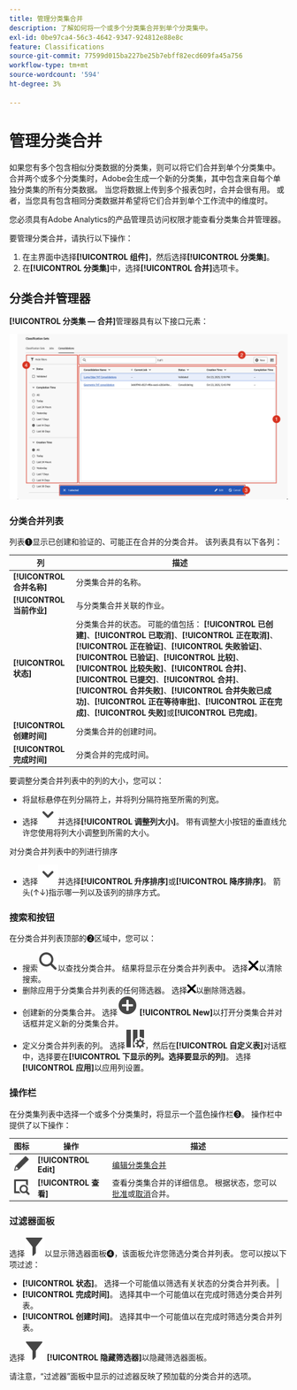 ```yaml
---
title: 管理分类集合并
description: 了解如何将一个或多个分类集合并到单个分类集中。
exl-id: 0be97ca4-56c3-4642-9347-924812e88e8c
feature: Classifications
source-git-commit: 77599d015ba227be25b7ebff82ecd609fa45a756
workflow-type: tm+mt
source-wordcount: '594'
ht-degree: 3%

---
```


# 管理分类合并

如果您有多个包含相似分类数据的分类集，则可以将它们合并到单个分类集中。 合并两个或多个分类集时，Adobe会生成一个新的分类集，其中包含来自每个单独分类集的所有分类数据。 当您将数据上传到多个报表包时，合并会很有用。 或者，当您具有包含相同分类数据并希望将它们合并到单个工作流中的维度时。

您必须具有Adobe Analytics的产品管理员访问权限才能查看分类集合并管理器。



要管理分类合并，请执行以下操作：

1. 在主界面中选择&#x200B;**[!UICONTROL 组件]**，然后选择&#x200B;**[!UICONTROL 分类集]**。
1. 在&#x200B;**[!UICONTROL 分类集]**&#x200B;中，选择&#x200B;**[!UICONTROL 合并]**&#x200B;选项卡。


## 分类合并管理器

**[!UICONTROL 分类集 — 合并]**&#x200B;管理器具有以下接口元素：

![分类集 — 合并管理器](assets/classifications-sets-consolidations.png)



### 分类合并列表

列表➊显示已创建和验证的、可能正在合并的分类合并。 该列表具有以下各列：

| 列 | 描述 |
|---|---|
| **[!UICONTROL 合并名称]** | 分类集合并的名称。 |
| **[!UICONTROL 当前作业]** | 与分类集合并关联的作业。 |
| **[!UICONTROL 状态]** | 分类集合并的状态。 可能的值包括： **[!UICONTROL 已创建]**、**[!UICONTROL 已取消]**、**[!UICONTROL 正在取消]**、**[!UICONTROL 正在验证]**、**[!UICONTROL 失败验证]**、**[!UICONTROL 已验证]**、**[!UICONTROL 比较]**、**[!UICONTROL 比较失败]**、**[!UICONTROL 合并]**、**[!UICONTROL 已提交]**、**[!UICONTROL 合并]**、**[!UICONTROL 合并失败]**、**[!UICONTROL 合并失败已成功]**、**[!UICONTROL 正在等待审批]**、**[!UICONTROL 正在完成]**、**[!UICONTROL 失败]**&#x200B;或&#x200B;**[!UICONTROL 已完成]**。 |
| **[!UICONTROL 创建时间]** | 分类集合并的创建时间。 |
| **[!UICONTROL 完成时间]** | 分类合并的完成时间。 |


要调整分类合并列表中的列的大小，您可以：

* 将鼠标悬停在列分隔符上，并将列分隔符拖至所需的列宽。
* 选择![ChevronDown](/help/assets/icons/ChevronDown.svg)并选择&#x200B;**[!UICONTROL 调整列大小]**。 带有调整大小按钮的垂直线允许您使用将列大小调整到所需的大小。

对分类合并列表中的列进行排序

* 选择![V形向下](/help/assets/icons/ChevronDown.svg)并选择&#x200B;**[!UICONTROL 升序排序]**&#x200B;或&#x200B;**[!UICONTROL 降序排序]**。 箭头(↑↓)指示哪一列以及该列的排序方式。

### 搜索和按钮

在分类合并列表顶部的➋区域中，您可以：

* 搜索![搜索](/help/assets/icons/Search.svg)以查找分类合并。 结果将显示在分类合并列表中。 选择![CrossSize200](/help/assets/icons/CrossSize200.svg)以清除搜索。
* 删除应用于分类集合并列表的任何筛选器。 选择![CrossSize100](/help/assets/icons/CrossSize100.svg)以删除筛选器。
* 创建新的分类集合并。 选择![AddCircle](/help/assets/icons/AddCircle.svg) **[!UICONTROL New]**&#x200B;以打开分类集合并对话框并定义新的分类集合并。
* 定义分类合并列表的列。 选择![ColumnSetting](/help/assets/icons/ColumnSetting.svg)，然后在&#x200B;**[!UICONTROL 自定义表]**&#x200B;对话框中，选择要在&#x200B;**[!UICONTROL 下显示的列。选择要显示的列]**。 选择&#x200B;**[!UICONTROL 应用]**&#x200B;以应用列设置。


### 操作栏

在分类集列表中选择一个或多个分类集时，将显示一个蓝色操作栏➌。 操作栏中提供了以下操作：

| 图标 | 操作 | 描述 |
|---|---|---|
| ![编辑](/help/assets/icons/Edit.svg) | **[!UICONTROL Edit]** | [编辑分类集合并](process.md#edit-a-consolidation) |
| ![视图详细信息](/help/assets/icons/ViewDetail.svg) | **[!UICONTROL 查看]** | 查看分类集合并的详细信息。 根据状态，您可以[批准](process.md#approve)或[取消](process.md#cancel)合并。 |


### 过滤器面板

选择![筛选器](/help/assets/icons/Filter.svg)以显示筛选器面板➍，该面板允许您筛选分类合并列表。 您可以按以下项过滤：

* **[!UICONTROL 状态]**。 选择一个可能值以筛选有关状态的分类合并列表。 |
* **[!UICONTROL 完成时间]**。 选择其中一个可能值以在完成时筛选分类合并列表。
* **[!UICONTROL 创建时间]**。 选择其中一个可能值以在完成时筛选分类合并列表。


选择![筛选器](/help/assets/icons/Filter.svg) **[!UICONTROL 隐藏筛选器]**&#x200B;以隐藏筛选器面板。

请注意，“过滤器”面板中显示的过滤器反映了预加载的分类合并的选项。


<!--

**[!UICONTROL Components]** > **[!UICONTROL Classification sets]** > **[!UICONTROL Consolidations]**

Once a consolidation is run, the original classification sets are removed, with the consolidated classification set taking their place. Click **[!UICONTROL Add]** to [Create a consolidation](process.md).

## Filter classification sets

The left side of the Classification set consolidation manager provides filter settings to locate the desired consolidation. Clicking the filter icon toggles the filter settings visibility. You can filter consolidations by **[!UICONTROL Status]**, **[!UICONTROL Completion time]**, or **[!UICONTROL Creation time]**.

![Classification set consolidation filters](../../assets/classification-set-consolidation-filters.png)

Additional filter options are available above the Classification set consolidation manager columns:

* **[!UICONTROL Search by title]**: Search for consolidations by name.
* **Show/Hide columns**: Toggle visibility for any column besides [!UICONTROL Name].

## Classification set consolidation manager columns

The following columns are available in the Classification set consolidation manager:

* **[!UICONTROL Name]**: The name of the consolidation.
* **[!UICONTROL Current job]**: The current job. 
* **[!UICONTROL Status]**: The status of the consolidation. 
* **[!UICONTROL Creation date]**: The date and time that the consolidation was created.
* **[!UICONTROL Completion date]**: The date and time that the consolidation completed (or failed).

-->

